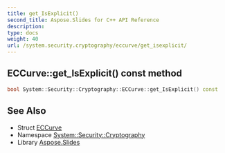 ```yaml
---
title: get_IsExplicit()
second_title: Aspose.Slides for C++ API Reference
description: 
type: docs
weight: 40
url: /system.security.cryptography/eccurve/get_isexplicit/
---
```

## ECCurve::get_IsExplicit() const method




```cpp
bool System::Security::Cryptography::ECCurve::get_IsExplicit() const
```

## See Also

* Struct [ECCurve](../)
* Namespace [System::Security::Cryptography](../../)
* Library [Aspose.Slides](../../../)